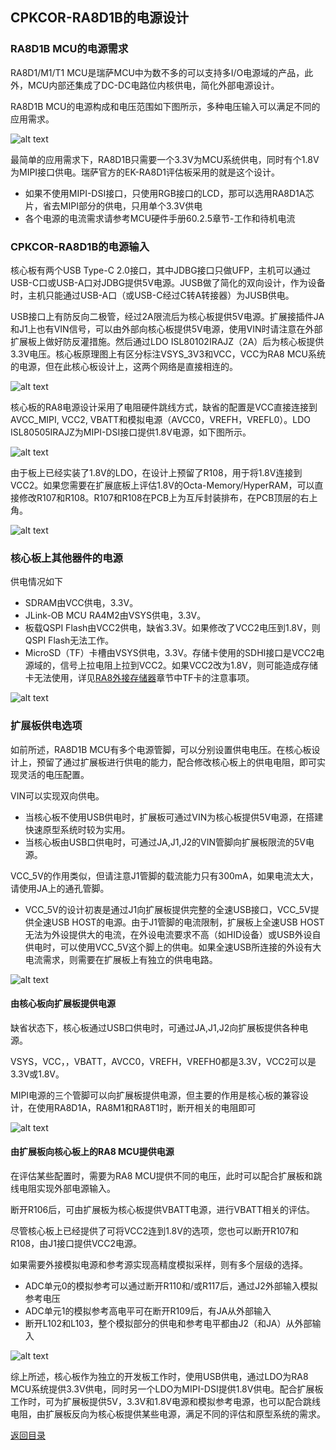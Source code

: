 ## CPKCOR-RA8D1B的电源设计

### RA8D1B MCU的电源需求

RA8D1/M1/T1 MCU是瑞萨MCU中为数不多的可以支持多I/O电源域的产品，此外，MCU内部还集成了DC-DC电路位内核供电，简化外部电源设计。

RA8D1B MCU的电源构成和电压范围如下图所示，多种电压输入可以满足不同的应用需求。

![alt text](images/09_powerdesign/image.png)

最简单的应用需求下，RA8D1B只需要一个3.3V为MCU系统供电，同时有个1.8V为MIPI接口供电。瑞萨官方的EK-RA8D1评估板采用的就是这个设计。
- 如果不使用MIPI-DSI接口，只使用RGB接口的LCD，那可以选用RA8D1A芯片，省去MIPI部分的供电，只用单个3.3V供电
- 各个电源的电流需求请参考MCU硬件手册60.2.5章节-工作和待机电流

### CPKCOR-RA8D1B的电源输入

核心板有两个USB Type-C 2.0接口，其中JDBG接口只做UFP，主机可以通过USB-C口或USB-A口对JDBG提供5V电源。JUSB做了简化的双向设计，作为设备时，主机只能通过USB-A口（或USB-C经过C转A转接器）为JUSB供电。

USB接口上有防反向二极管，经过2A限流后为核心板提供5V电源。扩展接插件JA和J1上也有VIN信号，可以由外部向核心板提供5V电源，使用VIN时请注意在外部扩展板上做好防反灌措施。然后通过LDO ISL80102IRAJZ（2A）后为核心板提供3.3V电压。核心板原理图上有区分标注VSYS_3V3和VCC，VCC为RA8 MCU系统的电源，但在此核心板设计上，这两个网络是直接相连的。

![alt text](images/09_powerdesign/image-1.png)

核心板的RA8电源设计采用了电阻硬件跳线方式，缺省的配置是VCC直接连接到AVCC_MIPI, VCC2, VBATT和模拟电源（AVCC0，VREFH，VREFL0）。LDO ISL80505IRAJZ为MIPI-DSI接口提供1.8V电源，如下图所示。

![alt text](images/09_powerdesign/image-5.png)

由于板上已经实装了1.8V的LDO，在设计上预留了R108，用于将1.8V连接到VCC2。如果您需要在扩展底板上评估1.8V的Octa-Memory/HyperRAM，可以直接修改R107和R108。R107和R108在PCB上为互斥封装排布，在PCB顶层的右上角。

  ![alt text](images/09_powerdesign/image-3.png)

### 核心板上其他器件的电源

供电情况如下
- SDRAM由VCC供电，3.3V。
- JLink-OB MCU RA4M2由VSYS供电，3.3V。
- 板载QSPI Flash由VCC2供电，缺省3.3V。如果修改了VCC2电压到1.8V，则QSPI Flash无法工作。
- MicroSD（TF）卡槽由VSYS供电，3.3V。存储卡使用的SDHI接口是VCC2电源域的，信号上拉电阻上拉到VCC2。如果VCC2改为1.8V，则可能造成存储卡无法使用，详见[RA8外接存储器](08_storage.md)章节中TF卡的注意事项。

![alt text](images/09_powerdesign/image-4.png)

### 扩展板供电选项

如前所述，RA8D1B MCU有多个电源管脚，可以分别设置供电电压。在核心板设计上，预留了通过扩展板进行供电的能力，配合修改核心板上的供电电阻，即可实现灵活的电压配置。

VIN可以实现双向供电。
- 当核心板不使用USB供电时，扩展板可通过VIN为核心板提供5V电源，在搭建快速原型系统时较为实用。
- 当核心板由USB口供电时，可通过JA,J1,J2的VIN管脚向扩展板限流的5V电源。

VCC_5V的作用类似，但请注意J1管脚的载流能力只有300mA，如果电流太大，请使用JA上的通孔管脚。
- VCC_5V的设计初衷是通过J1向扩展板提供完整的全速USB接口，VCC_5V提供全速USB HOST的电源。由于J1管脚的电流限制，扩展板上全速USB HOST无法为外设提供大的电流，在外设电流要求不高（如HID设备）或USB外设自供电时，可以使用VCC_5V这个脚上的供电。如果全速USB所连接的外设有大电流需求，则需要在扩展板上有独立的供电电路。

![alt text](images/09_powerdesign/image-10.png)


#### 由核心板向扩展板提供电源

缺省状态下，核心板通过USB口供电时，可通过JA,J1,J2向扩展板提供各种电源。

VSYS，VCC，，VBATT，AVCC0，VREFH，VREFH0都是3.3V，VCC2可以是3.3V或1.8V。

MIPI电源的三个管脚可以向扩展板提供电源，但主要的作用是核心板的兼容设计，在使用RA8D1A，RA8M1和RA8T1时，断开相关的电阻即可

![alt text](images/09_powerdesign/image-8.png)

#### 由扩展板向核心板上的RA8 MCU提供电源

在评估某些配置时，需要为RA8 MCU提供不同的电压，此时可以配合扩展板和跳线电阻实现外部电源输入。

断开R106后，可由扩展板为核心板提供VBATT电源，进行VBATT相关的评估。

尽管核心板上已经提供了可将VCC2连到1.8V的选项，您也可以断开R107和R108，由J1接口提供VCC2电源。

如果需要外接模拟电源和参考源实现高精度模拟采样，则有多个层级的选择。
- ADC单元0的模拟参考可以通过断开R110和/或R117后，通过J2外部输入模拟参考电压
- ADC单元1的模拟参考高电平可在断开R109后，有JA从外部输入
- 断开L102和L103，整个模拟部分的供电和参考电平都由J2（和JA）从外部输入
  
![alt text](images/09_powerdesign/image-9.png)


综上所述，核心板作为独立的开发板工作时，使用USB供电，通过LDO为RA8 MCU系统提供3.3V供电，同时另一个LDO为MIPI-DSI提供1.8V供电。配合扩展板工作时，可为扩展板提供5V，3.3V和1.8V电源和模拟参考电源，也可以配合跳线电阻，由扩展板反向为核心板提供某些电源，满足不同的评估和原型系统的需求。


[返回目录](01_overview.md)      